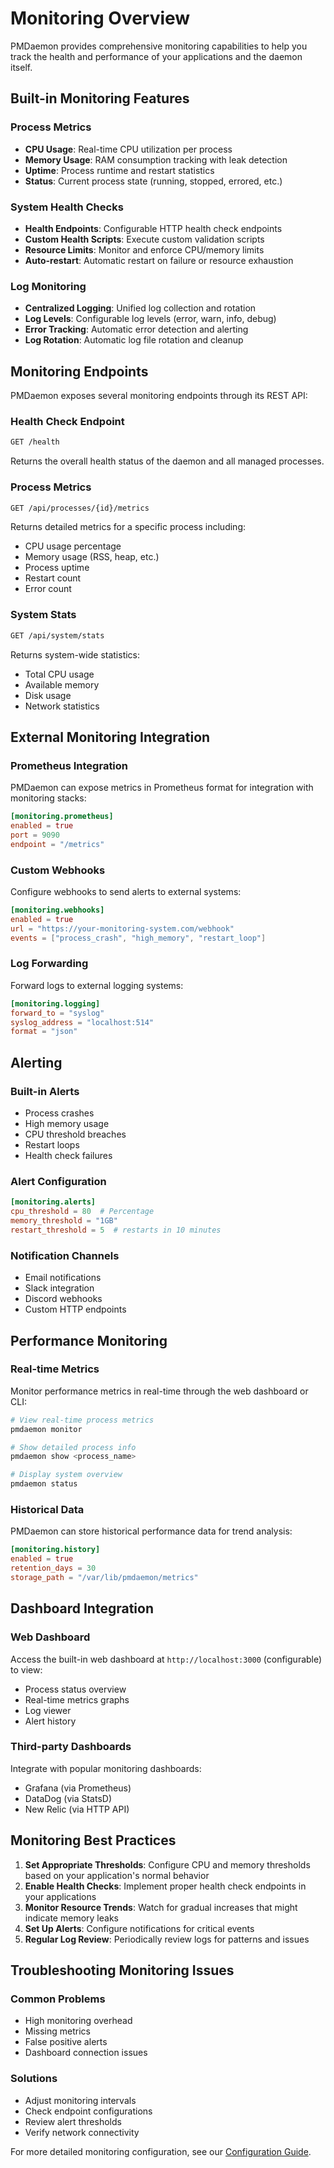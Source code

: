 # Monitoring Overview

PMDaemon provides comprehensive monitoring capabilities to help you track the health and performance of your applications and the daemon itself.

## Built-in Monitoring Features

### Process Metrics
- **CPU Usage**: Real-time CPU utilization per process
- **Memory Usage**: RAM consumption tracking with leak detection
- **Uptime**: Process runtime and restart statistics
- **Status**: Current process state (running, stopped, errored, etc.)

### System Health Checks
- **Health Endpoints**: Configurable HTTP health check endpoints
- **Custom Health Scripts**: Execute custom validation scripts
- **Resource Limits**: Monitor and enforce CPU/memory limits
- **Auto-restart**: Automatic restart on failure or resource exhaustion

### Log Monitoring
- **Centralized Logging**: Unified log collection and rotation
- **Log Levels**: Configurable log levels (error, warn, info, debug)
- **Error Tracking**: Automatic error detection and alerting
- **Log Rotation**: Automatic log file rotation and cleanup

## Monitoring Endpoints

PMDaemon exposes several monitoring endpoints through its REST API:

### Health Check Endpoint
```bash
GET /health
```

Returns the overall health status of the daemon and all managed processes.

### Process Metrics
```bash
GET /api/processes/{id}/metrics
```

Returns detailed metrics for a specific process including:
- CPU usage percentage
- Memory usage (RSS, heap, etc.)
- Process uptime
- Restart count
- Error count

### System Stats
```bash
GET /api/system/stats
```

Returns system-wide statistics:
- Total CPU usage
- Available memory
- Disk usage
- Network statistics

## External Monitoring Integration

### Prometheus Integration
PMDaemon can expose metrics in Prometheus format for integration with monitoring stacks:

```toml
[monitoring.prometheus]
enabled = true
port = 9090
endpoint = "/metrics"
```

### Custom Webhooks
Configure webhooks to send alerts to external systems:

```toml
[monitoring.webhooks]
enabled = true
url = "https://your-monitoring-system.com/webhook"
events = ["process_crash", "high_memory", "restart_loop"]
```

### Log Forwarding
Forward logs to external logging systems:

```toml
[monitoring.logging]
forward_to = "syslog"
syslog_address = "localhost:514"
format = "json"
```

## Alerting

### Built-in Alerts
- Process crashes
- High memory usage
- CPU threshold breaches
- Restart loops
- Health check failures

### Alert Configuration
```toml
[monitoring.alerts]
cpu_threshold = 80  # Percentage
memory_threshold = "1GB"
restart_threshold = 5  # restarts in 10 minutes
```

### Notification Channels
- Email notifications
- Slack integration
- Discord webhooks
- Custom HTTP endpoints

## Performance Monitoring

### Real-time Metrics
Monitor performance metrics in real-time through the web dashboard or CLI:

```bash
# View real-time process metrics
pmdaemon monitor

# Show detailed process info
pmdaemon show <process_name>

# Display system overview
pmdaemon status
```

### Historical Data
PMDaemon can store historical performance data for trend analysis:

```toml
[monitoring.history]
enabled = true
retention_days = 30
storage_path = "/var/lib/pmdaemon/metrics"
```

## Dashboard Integration

### Web Dashboard
Access the built-in web dashboard at `http://localhost:3000` (configurable) to view:
- Process status overview
- Real-time metrics graphs
- Log viewer
- Alert history

### Third-party Dashboards
Integrate with popular monitoring dashboards:
- Grafana (via Prometheus)
- DataDog (via StatsD)
- New Relic (via HTTP API)

## Monitoring Best Practices

1. **Set Appropriate Thresholds**: Configure CPU and memory thresholds based on your application's normal behavior
2. **Enable Health Checks**: Implement proper health check endpoints in your applications
3. **Monitor Resource Trends**: Watch for gradual increases that might indicate memory leaks
4. **Set Up Alerts**: Configure notifications for critical events
5. **Regular Log Review**: Periodically review logs for patterns and issues

## Troubleshooting Monitoring Issues

### Common Problems
- High monitoring overhead
- Missing metrics
- False positive alerts
- Dashboard connection issues

### Solutions
- Adjust monitoring intervals
- Check endpoint configurations
- Review alert thresholds
- Verify network connectivity

For more detailed monitoring configuration, see our [Configuration Guide](../configuration/ecosystem-files.md).
